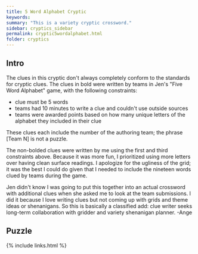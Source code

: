 ```yaml
---
title: 5 Word Alphabet Cryptic
keywords:
summary: "This is a variety cryptic crossword."
sidebar: cryptics_sidebar
permalink: cryptic5wordalphabet.html
folder: cryptics
---
```




## Intro

The clues in this cryptic don't always completely conform to the standards for cryptic clues. The clues in bold were written by teams in Jen's "Five Word Alphabet" game, with the following constraints:

* clue must be 5 words
* teams had 10 minutes to write a clue and couldn't use outside sources
* teams were awarded points based on how many unique letters of the alphabet they included in their clue

These clues each include the number of the authoring team; the phrase [Team N] is not a puzzle.

The non-bolded clues were written by me using the first and third constraints above.  Because it was more fun, I prioritized using more letters over having clean surface readings.  I apologize for the ugliness of the grid; it was the best I could do given that I needed to include the nineteen words clued by teams during the game.

Jen didn't know I was going to put this together into an actual crossword with additional clues when she asked me to look at the team submissions.  I did it because I love writing clues but not coming up with grids and theme ideas or shenanigans.  So this is basically a classified add:  clue writer seeks long-term collaboration with gridder and variety shenanigan planner.  -Ange

## Puzzle

<script src="CrosswordCompilerApp/jquery.js"></script><script src="CrosswordCompilerApp/raphael.js"></script><script src="CrosswordCompilerApp/crosswordCompiler.js"></script><script src="5_Word_Alphabet_Cryptic.js"></script><script>
$(function(){ $("#CrosswordCompilerPuz").CrosswordCompiler(CrosswordPuzzleData,null,    {SUBMITMETHOD:"POST",PROGRESS :  "" , ROOTIMAGES: "CrosswordCompilerApp/CrosswordImages/"  } );});</script>
<div id="CrosswordCompilerPuz"></div>



{% include links.html %}
